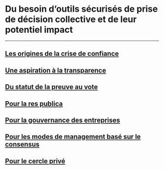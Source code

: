  # Du besoin d’outils sécurisés de prise de décision collective et de leur potentiel impact
 ---
## [Les origines de la crise de confiance](tools_and_impact/crise_confiance.md) 
## [Une aspiration à la transparence](tools_and_impact/aspiration_transparence.md) 
## [Du statut de la preuve au vote](tools_and_impact/preuve_vote.md) 
## [Pour la res publica](tools_and_impact/res_publica.md)
## [Pour la gouvernance des entreprises](tools_and_impact/gouvernance_entreprises.md)
## [Pour les modes de management basé sur le consensus](tools_and_impact/management_base_consensus.md)
## [Pour le cercle privé](tools_and_impact/cercle_prive.md)
